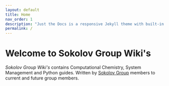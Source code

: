 ```yaml
---
layout: default
title: Home
nav_order: 1
description: "Just the Docs is a responsive Jekyll theme with built-in search that is easily customizable and hosted on GitHub Pages."
permalink: /
---
```


# Welcome to Sokolov Group Wiki's

*Sokolov Group Wiki's* contains Computational Chemistry, System Management and Python guides. Written by [Sokolov Group](https://research.cbc.osu.edu/sokolov.8/) members to current and future group members.